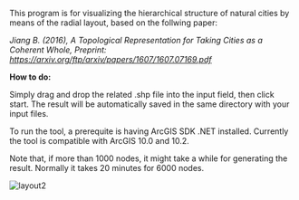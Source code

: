 This program is for visualizing the hierarchical structure of natural cities by means of the radial layout, based on the follwing paper:

<i>Jiang B. (2016), A Topological Representation for Taking Cities as a Coherent Whole, Preprint: <a rel="nofollow" target="_blank" href="https://arxiv.org/ftp/arxiv/papers/1607/1607.07169.pdf"> https://arxiv.org/ftp/arxiv/papers/1607/1607.07169.pdf </i>

<b>How to do:</b>

Simply drag and drop the related .shp file into the input field, then click start. The result will be automatically saved in the same directory with your input files. 

To run the tool, a prerequite is having ArcGIS SDK .NET installed. Currently the tool is compatible with ArcGIS 10.0 and 10.2.

Note that, if more than 1000 nodes, it might take a while for generating the result. Normally it takes 20 minutes for 6000 nodes.


![layout2](https://cloud.githubusercontent.com/assets/6545129/18107606/dd1cccde-6f08-11e6-8b0e-981d5829d1e3.jpg)

